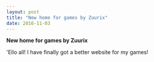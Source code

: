 ```yaml
---
layout: post
title: "New home for games by Zuurix"
date: 2016-11-03
---
```


**New home for games by Zuurix**

'Ello all! I have finally got a better website for my games!
